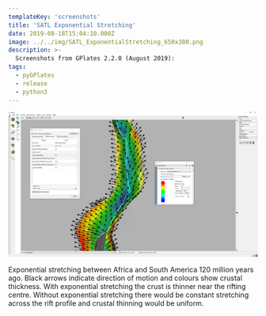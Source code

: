 ```yaml
---
templateKey: 'screenshots'
title: 'SATL Exponential Stretching'
date: 2019-08-18T15:04:10.000Z
image: ../../img/SATL_ExponentialStretching_650x380.png
description: >-
  Screenshots from GPlates 2.2.0 (August 2019):
tags:
  - pyGPlates
  - release
  - python3
---
```

![SATL_Exponential Stretching](../../img/SATL_ExponentialStretching.png)

Exponential stretching between Africa and South America 120 million years ago. Black arrows indicate direction of motion and colours show crustal thickness. With exponential stretching the crust is thinner near the rifting centre. Without exponential stretching there would be constant stretching across the rift profile and crustal thinning would be uniform.
